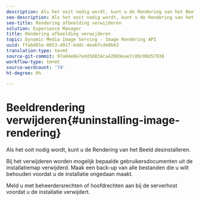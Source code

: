 ```yaml
---
description: Als het ooit nodig wordt, kunt u de Rendering van het Beeld desinstalleren.
seo-description: Als het ooit nodig wordt, kunt u de Rendering van het Beeld desinstalleren.
seo-title: Rendering afbeelding verwijderen
solution: Experience Manager
title: Rendering afbeelding verwijderen
topic: Dynamic Media Image Serving - Image Rendering API
uuid: ffabd01e-8653-491f-bddc-4ea6fcde0b43
translation-type: tm+mt
source-git-commit: 97a84e8e7edd3d834ca42069eae7c09c00d57938
workflow-type: tm+mt
source-wordcount: '74'
ht-degree: 0%

---
```



# Beeldrendering verwijderen{#uninstalling-image-rendering}

Als het ooit nodig wordt, kunt u de Rendering van het Beeld desinstalleren.

Bij het verwijderen worden mogelijk bepaalde gebruikersdocumenten uit de installatiemap verwijderd. Maak een back-up van alle bestanden die u wilt behouden voordat u de installatie ongedaan maakt.

Meld u met beheerdersrechten of hoofdrechten aan bij de serverhost voordat u de installatie verwijdert.

